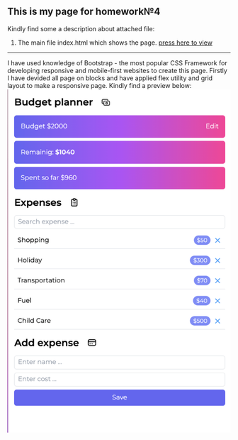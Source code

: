 ## This is my page for homework№4
Kindly find some a description about attached file:
1. The main file index.html which shows the page. [press here to view](https://dianakorotchenko.github.io/Simple-Budget-App/)

---
I have used knowledge of Bootstrap - the most popular CSS Framework for developing responsive and mobile-first websites to create this page. 
Firstly I have devided all page on blocks and have applied flex utility and grid layout to make a responsive page.
Kindly find a preview below: ![Oops! It should be a picture](preview.png) 
